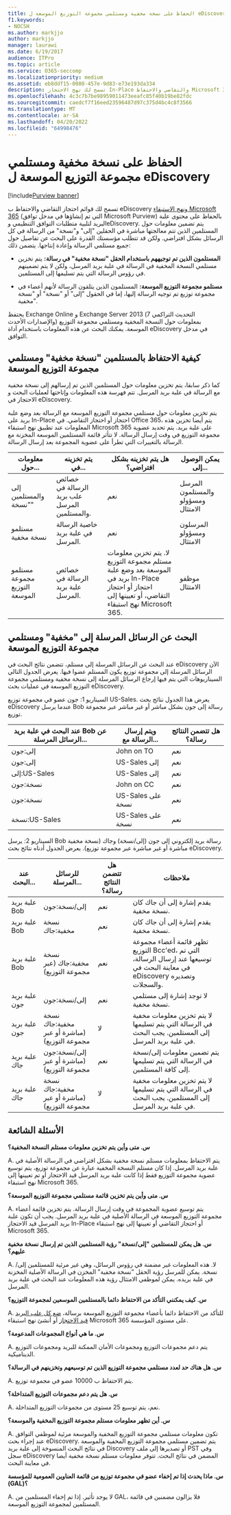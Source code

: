 ```yaml
---
title: الحفاظ على نسخة مخفية ومستلمي مجموعة التوزيع الموسعة ل eDiscovery
f1.keywords:
- NOCSH
ms.author: markjjo
author: markjjo
manager: laurawi
ms.date: 6/19/2017
audience: ITPro
ms.topic: article
ms.service: O365-seccomp
ms.localizationpriority: medium
ms.assetid: eb8ddf15-0080-457e-9d83-e73e193da334
description: تسمح لك نهج الاحتجاز In-Place والتقاضي والاحتفاظ Microsoft 365 بالحفاظ على محتوى علبة البريد لتلبية متطلبات التوافق التنظيمي ومتطلبات eDiscovery.
ms.openlocfilehash: 4c3c7b7be98959011473eeafc85f40b19be82fdc
ms.sourcegitcommit: caedcf7f16eed23596487d97c375d4bc4c8f3566
ms.translationtype: MT
ms.contentlocale: ar-SA
ms.lasthandoff: 04/20/2022
ms.locfileid: "64998476"
---
```

# <a name="preserve-bcc-and-expanded-distribution-group-recipients-for-ediscovery"></a>الحفاظ على نسخة مخفية ومستلمي مجموعة التوزيع الموسعة ل eDiscovery

[!include[Purview banner](../includes/purview-rebrand-banner.md)]
  
تسمح لك قوائم احتجاز التقاضي والاحتفاظ ب eDiscovery [ونهج الاستبقاء Microsoft 365](./retention.md) (التي تم إنشاؤها في مدخل توافق Microsoft Purview) بالحفاظ على محتوى علبة البريد لتلبية متطلبات التوافق التنظيمي وeDiscovery. يتم تضمين معلومات حول المستلمين الذين تتم معالجتها مباشرة في الحقلين "إلى" و"نسخة" من الرسالة في كل الرسائل بشكل افتراضي. ولكن قد تتطلب مؤسستك القدرة على البحث عن تفاصيل حول جميع مستلمي الرسالة وإعادة إنتاجها. يتضمن ذلك:
  
- **المستلمون الذين تم توجيههم باستخدام الحقل "نسخة مخفية" في رسالة:** يتم تخزين مستلمي النسخة المخفية في الرسالة في علبة بريد المرسل، ولكن لا يتم تضمينهم في رؤوس الرسالة التي يتم تسليمها إلى المستلمين. 
    
- **مستلمو مجموعة التوزيع الموسعة:** المستلمون الذين يتلقون الرسالة لأنهم أعضاء في مجموعة توزيع تم توجيه الرسالة إليها، إما في الحقول "إلى" أو "نسخة" أو "نسخة مخفية". 
    
يحتفظ Exchange Online و Exchange Server 2013 (التحديث التراكمي 7 والإصدارات الأحدث) بمعلومات حول النسخة المخفية ومستلمي مجموعة التوزيع الموسعة. يمكنك البحث عن هذه المعلومات باستخدام أداة eDiscovery في مدخل التوافق.
  
## <a name="how-bcc-recipients-and-expanded-distribution-group-recipients-are-preserved"></a>كيفية الاحتفاظ بالمستلمين "نسخة مخفية" ومستلمي مجموعة التوزيع الموسعة

كما ذكر سابقا، يتم تخزين معلومات حول المستلمين الذين تم إرسالهم إلى نسخة مخفية مع الرسالة في علبة بريد المرسل. تتم فهرسة هذه المعلومات وإتاحتها لعمليات البحث و الاحتجاز في eDiscovery.

يتم تخزين معلومات حول مستلمي مجموعة التوزيع الموسعة مع الرسالة بعد وضع علبة بريد على In-Place احتجاز أو احتجاز التقاضي. في Office 365، يتم أيضا تخزين هذه المعلومات عند تطبيق نهج استبقاء Microsoft 365 على علبة بريد. يتم تحديد عضوية مجموعة التوزيع في وقت إرسال الرسالة. لا تتأثر قائمة المستلمين الموسعة المخزنة مع الرسالة بالتغييرات التي تطرأ على عضوية المجموعة بعد إرسال الرسالة.

|معلومات حول...|يتم تخزينه في...|هل يتم تخزينه بشكل افتراضي؟|يمكن الوصول إلى...|
|---|---|---|---|
|إلى والمستلمين "نسخة"|خصائص الرسالة في علب بريد المرسل والمستلمين.|نعم|المرسل والمستلمون ومسؤولو الامتثال|
|مستلمو نسخة مخفية|خاصية الرسالة في علبة بريد المرسل.|نعم|المرسلون ومسؤولو الامتثال|
|مستلمو مجموعة التوزيع الموسعة|خصائص الرسالة في علبة بريد المرسل.|لا. يتم تخزين معلومات مستلم مجموعة التوزيع الموسعة بعد وضع علبة بريد في In-Place احتجاز أو احتجاز التقاضي، أو تعيينها إلى نهج استبقاء Microsoft 365.|موظفو الامتثال|

## <a name="searching-for-messages-sent-to-bcc-and-expanded-distribution-group-recipients"></a>البحث عن الرسائل المرسلة إلى "مخفية" ومستلمي مجموعة التوزيع الموسعة

عند البحث عن الرسائل المرسلة إلى مستلم، تتضمن نتائج البحث في eDiscovery الآن الرسائل المرسلة إلى مجموعة توزيع يكون المستلم عضوا فيها. يعرض الجدول التالي السيناريوهات التي يتم فيها إرجاع الرسائل المرسلة إلى نسخة مخفية ومستلمي مجموعة التوزيع الموسعة في عمليات بحث eDiscovery.

السيناريو 1: جون عضو في مجموعة توزيع US-Sales. يعرض هذا الجدول نتائج بحث eDiscovery عندما يرسل Bob رسالة إلى جون بشكل مباشر أو غير مباشر عبر مجموعة توزيع.

|عند البحث في علبة بريد Bob عن الرسائل المرسلة...|ويتم إرسال الرسالة مع...|هل تتضمن النتائج رسالة؟|
|---|---|---|
|إلى:جون|John on TO|نعم|
|إلى:جون|US-Sales إلى|نعم|
|إلى:US-Sales|US-Sales إلى|نعم|
|نسخة:جون|John on CC|نعم|
|نسخة:جون|US-Sales على نسخة|نعم|
|نسخة:US-Sales|US-Sales على نسخة|نعم|

السيناريو 2: يرسل Bob رسالة بريد إلكتروني إلى جون (إلى/نسخة) وجاك (نسخة مخفية مباشرة أو غير مباشرة عبر مجموعة توزيع). يعرض الجدول أدناه نتائج بحث eDiscovery.

|عند البحث...|للرسائل المرسلة...|هل تتضمن النتائج رسالة؟|ملاحظات|
|---|---|---|---|
|علبة بريد Bob|إلى/نسخة:جون|نعم|يقدم إشارة إلى أن جاك كان نسخة مخفية.|
|علبة بريد Bob|نسخة مخفية:جاك|نعم|يقدم إشارة إلى أن جاك كان نسخة مخفية.|
|علبة بريد Bob|نسخة مخفية:جاك (عبر مجموعة التوزيع)|نعم|تظهر قائمة أعضاء مجموعة التوزيع Bcc'ed، التي تم توسيعها عند إرسال الرسالة، في معاينة البحث في eDiscovery وتصديره والسجلات.|
|علبة بريد جون|إلى/نسخة:جون|نعم|لا توجد إشارة إلى مستلمي نسخة مخفية.|
|علبة بريد جون|نسخة مخفية:جاك (مباشرة أو عبر مجموعة التوزيع)|لا|لا يتم تخزين معلومات مخفية في الرسالة التي يتم تسليمها إلى المستلمين. يجب البحث في علبة بريد المرسل.|
|علبة بريد جاك|إلى/نسخة:جون (مباشرة أو عبر مجموعة التوزيع)|نعم|يتم تضمين معلومات إلى/نسخة في الرسالة التي يتم تسليمها إلى كافة المستلمين.|
|علبة بريد جاك|نسخة مخفية:جاك (مباشرة أو عبر مجموعة التوزيع)|لا|لا يتم تخزين معلومات مخفية في الرسالة التي يتم تسليمها إلى المستلمين. يجب البحث في علبة بريد المرسل.|

## <a name="frequently-asked-questions"></a>الأسئلة الشائعة

 **س. متى وأين يتم تخزين معلومات مستلم النسخة المخفية؟**

A. يتم الاحتفاظ بمعلومات مستلم نسخة مخفية بشكل افتراضي في الرسالة الأصلية في علبة بريد المرسل. إذا كان مستلم النسخة المخفية عبارة عن مجموعة توزيع، يتم توسيع عضوية مجموعة التوزيع فقط إذا كانت علبة بريد المرسل قيد الاحتجاز أو تم تعيينها إلى نهج استبقاء Microsoft 365.

 **س. متى وأين يتم تخزين قائمة مستلمي مجموعة التوزيع الموسعة؟**

A. يتم توسيع عضوية المجموعة في وقت إرسال الرسالة. يتم تخزين قائمة أعضاء مجموعة التوزيع الموسعة في الرسالة الأصلية في علبة بريد المرسل. يجب أن تكون علبة بريد المرسل قيد الاحتجاز In-Place أو احتجاز التقاضي أو تعيينها إلى نهج استبقاء Microsoft 365.

 **س. هل يمكن للمستلمين "إلى/نسخة" رؤية المستلمين الذين تم إرسال نسخة مخفية عليهم؟**

A. لا. هذه المعلومات غير مضمنة في رؤوس الرسائل، وهي غير مرئية للمستلمين إلى/نسخة. يمكن للمرسل رؤية الحقل "نسخة مخفية" المخزن في الرسالة الأصلية المخزنة في علبة بريده. يمكن لموظفي الامتثال رؤية هذه المعلومات عند البحث في علبة بريد المرسل.

 **س. كيف يمكنني التأكد من الاحتفاظ دائما بالمستلمين الموسعين لمجموعة التوزيع؟**

A. للتأكد من الاحتفاظ دائما بأعضاء مجموعة التوزيع الموسعة برسالة، [ضع كل علب البريد قيد الاحتجاز](/Exchange/policy-and-compliance/holds/place-all-mailboxes-on-hold) أو أنشئ نهج استبقاء Microsoft 365 على مستوى المؤسسة.

 **س. ما هي أنواع المجموعات المدعومة؟**

A. يتم دعم مجموعات التوزيع ومجموعات الأمان الممكنة للبريد ومجموعات التوزيع الديناميكية.

 **س. هل هناك حد لعدد مستلمي مجموعة التوزيع الذين تم توسيعهم وتخزينهم في الرسالة؟**

A. يتم الاحتفاظ ب 10000 عضو في مجموعة توزيع.

 **س. هل يتم دعم مجموعات التوزيع المتداخلة؟**

A. نعم، يتم توسيع 25 مستوى من مجموعات التوزيع المتداخلة.

 **س. أين تظهر معلومات مستلم مجموعة التوزيع المخفية والموسعة؟**

A. تكون معلومات مستلمي مجموعة التوزيع المخفية والموسعة مرئية لموظفي التوافق عند إجراء بحث eDiscovery. يتم تضمين مستلمي مجموعة التوزيع المخفية والموسعة في نتائج البحث المنسوخة إلى علبة بريد Discovery أو تصديرها إلى ملف PST وفي سجل eDiscovery المضمن في نتائج البحث. تتوفر معلومات مستلم نسخة مخفية أيضا في معاينة البحث.

 **س. ماذا يحدث إذا تم إخفاء عضو في مجموعة توزيع من قائمة العناوين العمومية للمؤسسة (GAL)؟**

A. لا يوجد تأثير. إذا تم إخفاء المستلمين من GAL، فلا يزالون مضمنين في قائمة المستلمين لمجموعة التوزيع الموسعة.
